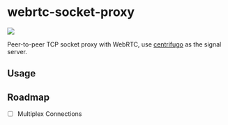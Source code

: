 # webrtc-socket-proxy

![](https://travis-ci.org/poga/webrtc-socket-proxy.svg?branch=master)

Peer-to-peer TCP socket proxy with WebRTC, use [centrifugo](https://centrifugal.github.io/centrifugo/) as the signal server.

## Usage


## Roadmap

- [ ] Multiplex Connections